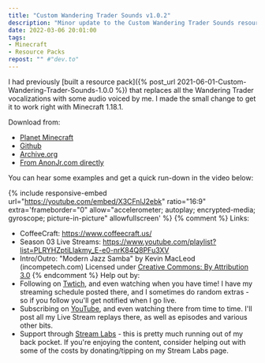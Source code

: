 ```yaml
---
title: "Custom Wandering Trader Sounds v1.0.2"
description: "Minor update to the Custom Wandering Trader Sounds resource pack. Should work in Minecraft 1.18.1"
date: 2022-03-06 20:01:00
tags:
- Minecraft
- Resource Packs
repost: "" #"dev.to"
---
```


I had previously [built a resource pack]({% post_url 2021-06-01-Custom-Wandering-Trader-Sounds-1.0.0 %}) that replaces all the Wandering Trader vocalizations with some audio voiced by me. I made the small change to get it to work right with Minecraft 1.18.1.

<!--more-->
Download from:
 * [Planet Minecraft](https://www.planetminecraft.com/texture-pack/custom-wandering-trader-voices/)
 * [Github](https://github.com/AnonJr/Minecraft-Wandering-Trader-Voices/releases)
 * [Archive.org](https://archive.org/details/Custom_Wandering_Trader_Voices-v1.0.2)
 * [From AnonJr.com directly](/downloads/Custom_Wandering_Trader_Sounds_v1.0.2.zip)

You can hear some examples and get a quick run-down in the video below:

{% include responsive-embed url="https://youtube.com/embed/X3CFnlJ2ebk" ratio="16:9" extra='frameborder="0" allow="accelerometer; autoplay; encrypted-media; gyroscope; picture-in-picture" allowfullscreen' %}
{% comment %}
Links:
* CoffeeCraft: <https://www.coffeecraft.us/>
* Season 03 Live Streams: <https://www.youtube.com/playlist?list=PLRYHZptiLlakmy_E-e0-nrK84Q8PFu3XV>
* Intro/Outro: "Modern Jazz Samba" by Kevin MacLeod (incompetech.com) Licensed under [Creative Commons: By Attribution 3.0](http://creativecommons.org/licenses/by/3.0/)
{% endcomment %}
Help out by:
 * Following on [Twtich](https://twitch.tv/AnonJr_Live), and even watching when you have time! I have my streaming schedule posted there, and I sometimes do random extras - so if you follow you'll get notified when I go live.
 * Subscribing on [YouTube](http://www.youtube.com/channel/UCXafqhKHbkSUIrq0LAuu0tw), and even watching there from time to time. I'll post all my Live Stream replays there, as well as episodes and various other bits.
 * Support through [Stream Labs](https://streamlabs.com/anonjr_live) - this is pretty much running out of my back pocket. If you're enjoying the content, consider helping out with some of the costs by donating/tipping on my Stream Labs page.